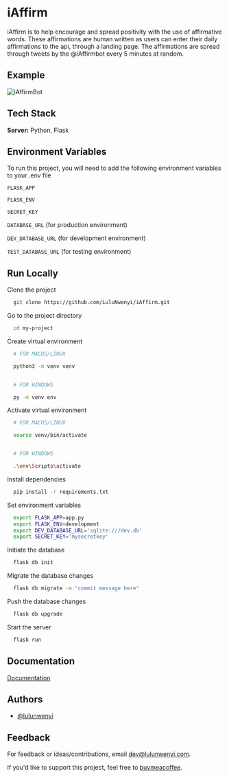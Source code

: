 
# iAffirm

iAffirm is to help encourage and spread positivity with the use of affirmative words. These affirmations are human written as users can enter their daily affirmations to the api, through a landing page. The affirmations are spread through tweets by the @iAffirmbot every 5 minutes at random.

## Example

![iAffirmBot](https://s3.us-west-2.amazonaws.com/secure.notion-static.com/9138771c-c81d-408f-93de-484e33e5348b/iAffirmBot.png?X-Amz-Algorithm=AWS4-HMAC-SHA256&X-Amz-Credential=AKIAT73L2G45O3KS52Y5%2F20210819%2Fus-west-2%2Fs3%2Faws4_request&X-Amz-Date=20210819T161143Z&X-Amz-Expires=86400&X-Amz-Signature=2fd0fd4608e65a36be6533786a1423725ec0c691f6e6ae73502da6da201dcbaf&X-Amz-SignedHeaders=host&response-content-disposition=filename%20%3D%22iAffirmBot.png%22)

  
## Tech Stack

**Server:** Python, Flask


## Environment Variables

To run this project, you will need to add the following environment variables to your .env file

`FLASK_APP`

`FLASK_ENV`

`SECRET_KEY`

`DATABASE_URL` (for production environment)

`DEV_DATABASE_URL` (for development environment)

`TEST_DATABASE_URL` (for testing environment)


  
## Run Locally

Clone the project

```bash
  git clone https://github.com/LuluNwenyi/iAffirm.git
```

Go to the project directory

```bash
  cd my-project
```

Create virtual environment

```bash
  # FOR MACOS/LINUX

  python3 -m venv venv


  # FOR WINDOWS

  py -m venv env
```

Activate virtual environment

```bash
  # FOR MACOS/LINUX

  source venv/bin/activate


  # FOR WINDOWS

  .\env\Scripts\activate
```

Install dependencies

```bash
  pip install -r requirements.txt
```

Set environment variables

```bash
  export FLASK_APP=app.py
  export FLASK_ENV=development
  export DEV_DATABASE_URL='sqlite:///dev.db'
  export SECRET_KEY='mysecretkey'
```

Initiate the database

```bash
  flask db init
```

Migrate the database changes

```bash
  flask db migrate -m "commit message here"
```

Push the database changes

```bash
  flask db upgrade
```

Start the server

```bash
  flask run
```

  
## Documentation

[Documentation](http://docs.iaffirm.xyz)

  
## Authors

- [@lulunwenyi](https://www.github.com/lulunwenyi)


  
## Feedback

For feedback or ideas/contributions, email dev@lulunwenyi.com.

If you'd like to support this project, feel free to [buymeacoffee](https://www.buymeacoffee.com/lulunwenyi).